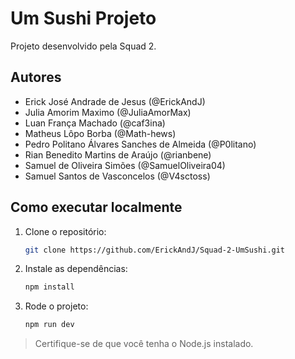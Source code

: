 # Um Sushi Projeto

Projeto desenvolvido pela Squad 2.

## Autores
- Erick José Andrade de Jesus (@ErickAndJ)
- Julia Amorim Maximo (@JuliaAmorMax)
- Luan França Machado (@caf3ina)
- Matheus Lôpo Borba (@Math-hews)
- Pedro Politano Álvares Sanches de Almeida (@P0litano)
- Rian Benedito Martins de Araújo (@rianbene)
- Samuel de Oliveira Simões (@SamuelOliveira04)
- Samuel Santos de Vasconcelos (@V4sctoss)

## Como executar localmente

1. Clone o repositório:
   ```bash
   git clone https://github.com/ErickAndJ/Squad-2-UmSushi.git
   ```

2. Instale as dependências:
   ```bash
   npm install
   ```

3. Rode o projeto:
   ```bash
   npm run dev
   ```

> Certifique-se de que você tenha o Node.js instalado.
